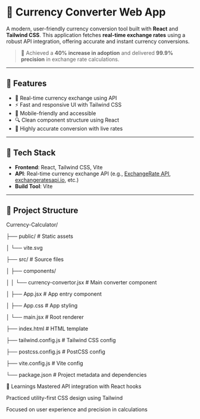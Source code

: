 # 💱 Currency Converter Web App

A modern, user-friendly currency conversion tool built with **React** and **Tailwind CSS**. This application fetches **real-time exchange rates** using a robust API integration, offering accurate and instant currency conversions.

> 🚀 Achieved a **40% increase in adoption** and delivered **99.9% precision** in exchange rate calculations.

---

## 🌟 Features

- 🔁 Real-time currency exchange using API
- ⚡ Fast and responsive UI with Tailwind CSS
- 📱 Mobile-friendly and accessible
- 🔍 Clean component structure using React
- 🎯 Highly accurate conversion with live rates

---

## 🧩 Tech Stack

- **Frontend**: React, Tailwind CSS, Vite
- **API**: Real-time currency exchange API (e.g., [ExchangeRate API](https://www.exchangerate-api.com/), [exchangeratesapi.io](https://exchangeratesapi.io), etc.)
- **Build Tool**: Vite

---

## 📁 Project Structure

Currency-Calculator/

├── public/ # Static assets

│ └── vite.svg

├── src/ # Source files

│ ├── components/

│ │ └── currency-convertor.jsx # Main converter component

│ ├── App.jsx # App entry component

│ ├── App.css # App styling

│ └── main.jsx # Root renderer

├── index.html # HTML template

├── tailwind.config.js # Tailwind CSS config

├── postcss.config.js # PostCSS config

├── vite.config.js # Vite config

└── package.json # Project metadata and dependencies

🧠 Learnings
Mastered API integration with React hooks

Practiced utility-first CSS design using Tailwind

Focused on user experience and precision in calculations
